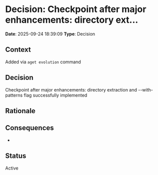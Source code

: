 # Decision: Checkpoint after major enhancements: directory ext...

**Date**: 2025-09-24 18:39:09
**Type**: Decision

## Context
Added via `aget evolution` command

## Decision
Checkpoint after major enhancements: directory extraction and --with-patterns flag successfully implemented

## Rationale


## Consequences
-

## Status
Active
